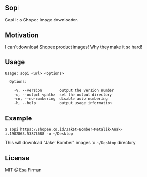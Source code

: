 ## Sopi

Sopi is a Shopee image downloader. 

## Motivation 

I can't download Shopee product images! Why they make it so hard!

## Usage

```
Usage: sopi <url> <options>

  Options:

    -V, --version        output the version number
    -o, --output <path>  set the output directory
    -nn, --no-numbering  disable auto numbering
    -h, --help           output usage information
```

## Example 

```
$ sopi https://shopee.co.id/Jaket-Bomber-Metalik-Anak-i.1902863.53878688 -o ~/Desktop
```

This will download "Jaket Bomber" images to `~/Desktop` directory

## License 

MIT @ Esa Firman
